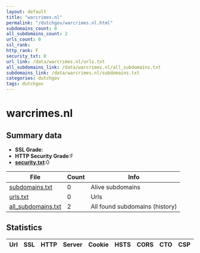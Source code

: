 ```yaml
---
layout: default
title: "warcrimes.nl"
permalink: "/dutchgov/warcrimes.nl.html"
subdomains_count: 0
all_subdomains_count: 2
urls_count: 0
ssl_rank: 
http_rank: F
security_txt: 0
url_link: /data/warcrimes.nl/urls.txt
all_subdomains_link: /data/warcrimes.nl/all_subdomains.txt
subdomains_link: /data/warcrimes.nl/subdomains.txt
categories: dutchgov
tags: dutchgov
---
```



# warcrimes.nl
## Summary data


 - **SSL Grade**:
 - **HTTP Security Grade**:F
 - **[security.txt](https://www.digitaleoverheid.nl/nieuws/standaard-security-txt-nu-verplicht-voor-overheid/)**:0


| File       | Count | Info |
|------------|-------|------|
|[subdomains.txt](/DutchGovScope/data/warcrimes.nl/subdomains.txt)|0|Alive subdomains|
|[urls.txt](/DutchGovScope/data/warcrimes.nl/urls.txt)|0|Urls|
|[all_subdomains.txt](/DutchGovScope/data/warcrimes.nl/all_subdomains.txt)|2|All found subdomains (history)|


## Statistics


| Url | SSL | HTTP | Server | Cookie | HSTS | CORS | CTO | CSP | XFO | XXP | RP |FP| Tech |Title |
|--------|-------|-------|------|------|------|------|------|------|------|------|------|------|------|------|

